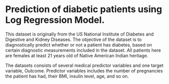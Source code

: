 # Prediction of diabetic patients using Log Regression Model.

This dataset is originally from the US National Institute of Diabetes and Digestive and Kidney Diseases. The objective of the dataset is to diagnostically predict whether or not a patient has diabetes, based on certain diagnostic measurements included in the dataset. All patients here are females at least 21 years old of Native American Indian heritage.

The datasets consists of several medical predictor variables and one target variable, Outcome. Predictor variables includes the number of pregnancies the patient has had, their BMI, insulin level, age, and so on.
